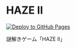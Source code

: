 # HAZE II

[![Deploy to GitHub Pages](https://github.com/kaiiy/haze-ii/actions/workflows/deploy.yml/badge.svg)](https://github.com/kaiiy/haze-ii/actions/workflows/deploy.yml)

謎解きゲーム「HAZE II」
